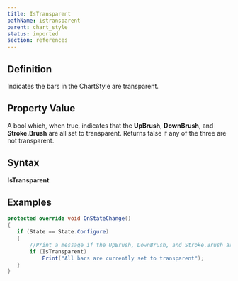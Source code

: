```yaml
---
title: IsTransparent
pathName: istransparent
parent: chart_style
status: imported
section: references
---
```


## Definition

Indicates the bars in the ChartStyle are transparent.

## Property Value

A bool which, when true, indicates that the **UpBrush**, **DownBrush**, and **Stroke.Brush** are all set to transparent. Returns false if any of the three are not transparent.

## Syntax

**IsTransparent**

## Examples

```csharp
protected override void OnStateChange()
{
   if (State == State.Configure)
   {
       //Print a message if the UpBrush, DownBrush, and Stroke.Brush are all transparent
       if (IsTransparent)
           Print("All bars are currently set to transparent");
   }
}

```
